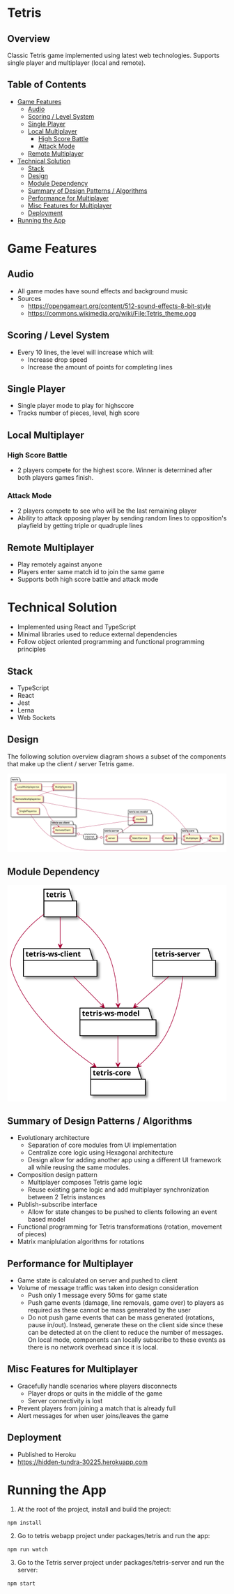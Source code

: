 # Tetris <!-- omit in toc -->

## Overview <!-- omit in toc -->

Classic Tetris game implemented using latest web technologies. Supports single player and multiplayer (local and remote).

## Table of Contents <!-- omit in toc -->
- [Game Features](#game-features)
  - [Audio](#audio)
  - [Scoring / Level System](#scoring--level-system)
  - [Single Player](#single-player)
  - [Local Multiplayer](#local-multiplayer)
    - [High Score Battle](#high-score-battle)
    - [Attack Mode](#attack-mode)
  - [Remote Multiplayer](#remote-multiplayer)
- [Technical Solution](#technical-solution)
  - [Stack](#stack)
  - [Design](#design)
  - [Module Dependency](#module-dependency)
  - [Summary of Design Patterns / Algorithms](#summary-of-design-patterns--algorithms)
  - [Performance for Multiplayer](#performance-for-multiplayer)
  - [Misc Features for Multiplayer](#misc-features-for-multiplayer)
  - [Deployment](#deployment)
- [Running the App](#running-the-app)

# Game Features

## Audio

* All game modes have sound effects and background music
* Sources
  * https://opengameart.org/content/512-sound-effects-8-bit-style
  * https://commons.wikimedia.org/wiki/File:Tetris_theme.ogg

## Scoring / Level System

* Every 10 lines, the level will increase which will:
  * Increase drop speed
  * Increase the amount of points for completing lines

## Single Player

* Single player mode to play for highscore
* Tracks number of pieces, level, high score

## Local Multiplayer

### High Score Battle

* 2 players compete for the highest score. Winner is determined after both players games finish.

### Attack Mode

* 2 players compete to see who will be the last remaining player
* Ability to attack opposing player by sending random lines to opposition's playfield by getting triple or quadruple lines

## Remote Multiplayer

* Play remotely against anyone
* Players enter same match id to join the same game
* Supports both high score battle and attack mode

# Technical Solution

* Implemented using React and TypeScript
* Minimal libraries used to reduce external dependencies
* Follow object oriented programming and functional programming principles

## Stack

* TypeScript
* React
* Jest
* Lerna
* Web Sockets

## Design

The following solution overview diagram shows a subset of the components that make up the client / server Tetris game.

![picture](readme-assets/solution-overview.svg)

## Module Dependency

![picture](readme-assets/package-dependency.svg)

## Summary of Design Patterns / Algorithms

* Evolutionary architecture
  * Separation of core modules from UI implementation
  * Centralize core logic using Hexagonal architecture
  * Design allow for adding another app using a different UI framework all while reusing the same modules.
* Composition design pattern
  * Multiplayer composes Tetris game logic
  * Reuse existing game logic and add multiplayer synchronization between 2 Tetris instances
* Publish-subscribe interface
  * Allow for state changes to be pushed to clients following an event based model
* Functional programming for Tetris transformations (rotation, movement of pieces)
* Matrix maniplulation algorithms for rotations

## Performance for Multiplayer

* Game state is calculated on server and pushed to client
* Volume of message traffic was taken into design consideration
  * Push only 1 message every 50ms for game state
  * Push game events (damage, line removals, game over) to players as required as these cannot be mass generated by the user
  * Do not push game events that can be mass generated (rotations, pause in/out). Instead, generate these on the client side since these can be detected at on the client to reduce the number of messages. On local mode, components can locally subscribe to these events as there is no network overhead since it is local.

## Misc Features for Multiplayer

* Gracefully handle scenarios where players disconnects
  * Player drops or quits in the middle of the game
  * Server connectivity is lost
* Prevent players from joining a match that is already full
* Alert messages for when user joins/leaves the game

## Deployment

* Published to Heroku
* https://hidden-tundra-30225.herokuapp.com

# Running the App

1) At the root of the project, install and build the project:
```
npm install
```
2) Go to tetris webapp project under packages/tetris and run the app:
```
npm run watch
```
3) Go to the Tetris server project under packages/tetris-server and run the server:
```
npm start
```